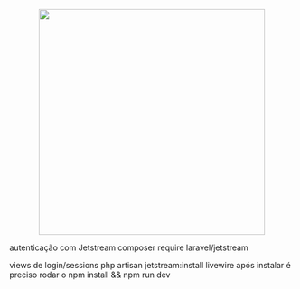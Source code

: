 <p align="center"><a href="https://laravel.com" target="_blank"><img src="https://raw.githubusercontent.com/laravel/art/master/logo-lockup/5%20SVG/2%20CMYK/1%20Full%20Color/laravel-logolockup-cmyk-red.svg" width="400"></a></p>


autenticação com Jetstream
composer require laravel/jetstream

views de login/sessions
php artisan jetstream:install livewire 
após instalar é preciso rodar o 
npm install && npm run dev
